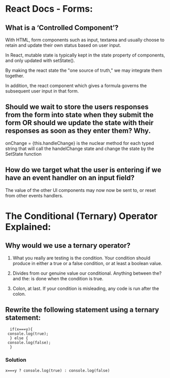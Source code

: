 # React Docs - Forms:

## What is a ‘Controlled Component’?

With HTML, form components such as input, textarea and usually choose to retain and update their own status based on user input.

In React, mutable state is typically kept in the state property of components, and only updated with setState().

By making the react state the "one source of truth," we may integrate them together.

In addition, the react component which gives a formula governs the subsequent user input in that form.

## Should we wait to store the users responses from the form into state when they submit the form OR should we update the state with their responses as soon as they enter them? Why.

onChange = {this.handleChange} is the nuclear method for each typed string that will call the handelChange state and change the state by the SetState function

## How do we target what the user is entering if we have an event handler on an input field?

The value of the other UI components may now now be sent to, or reset from other events handlers.

# The Conditional (Ternary) Operator Explained:

## Why would we use a ternary operator?

1. What you really are testing is the condition. Your condition should produce in either a true or a false condition, or at least a boolean value.

2. Divides from our genuine value our conditional. Anything between the? and the: is done when the condition is true.

3. Colon, at last. If your condition is misleading, any code is run after the colon.

## Rewrite the following statement using a ternary statement:

      if(x===y){
     console.log(true);
      } else {
     console.log(false);
      }

### Solution

    x===y ? console.log(true) : console.log(false)
